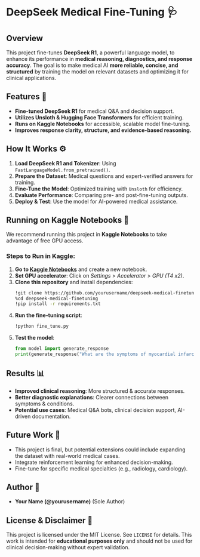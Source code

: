 # DeepSeek Medical Fine-Tuning 🩺

## Overview
This project fine-tunes **DeepSeek R1**, a powerful language model, to enhance its performance in **medical reasoning, diagnostics, and response accuracy**. The goal is to make medical AI **more reliable, concise, and structured** by training the model on relevant datasets and optimizing it for clinical applications.

## Features 🚀
- **Fine-tuned DeepSeek R1** for medical Q&A and decision support.
- **Utilizes Unsloth & Hugging Face Transformers** for efficient training.
- **Runs on Kaggle Notebooks** for accessible, scalable model fine-tuning.
- **Improves response clarity, structure, and evidence-based reasoning.**

## How It Works ⚙️
1. **Load DeepSeek R1 and Tokenizer**: Using `FastLanguageModel.from_pretrained()`.
2. **Prepare the Dataset**: Medical questions and expert-verified answers for training.
3. **Fine-Tune the Model**: Optimized training with `Unsloth` for efficiency.
4. **Evaluate Performance**: Comparing pre- and post-fine-tuning outputs.
5. **Deploy & Test**: Use the model for AI-powered medical assistance.

## Running on Kaggle Notebooks 📌
We recommend running this project in **Kaggle Notebooks** to take advantage of free GPU access.

### Steps to Run in Kaggle:
1. **Go to [Kaggle Notebooks](https://www.kaggle.com/code)** and create a new notebook.
2. **Set GPU accelerator**: Click on *Settings* > *Accelerator* > *GPU (T4 x2)*.
3. **Clone this repository** and install dependencies:
   ```bash
   !git clone https://github.com/yourusername/deepseek-medical-finetuning.git
   %cd deepseek-medical-finetuning
   !pip install -r requirements.txt
   ```
4. **Run the fine-tuning script**:
   ```bash
   !python fine_tune.py
   ```
5. **Test the model**:
   ```python
   from model import generate_response
   print(generate_response("What are the symptoms of myocardial infarction?"))
   ```

## Results 📊
- **Improved clinical reasoning**: More structured & accurate responses.
- **Better diagnostic explanations**: Clearer connections between symptoms & conditions.
- **Potential use cases**: Medical Q&A bots, clinical decision support, AI-driven documentation.

## Future Work 🔬
- This project is final, but potential extensions could include expanding the dataset with real-world medical cases.
- Integrate reinforcement learning for enhanced decision-making.
- Fine-tune for specific medical specialties (e.g., radiology, cardiology).

## Author 👤
- **Your Name (@yourusername)** (Sole Author)

## License & Disclaimer 📜
This project is licensed under the MIT License. See `LICENSE` for details. This work is intended for **educational purposes only** and should not be used for clinical decision-making without expert validation.
